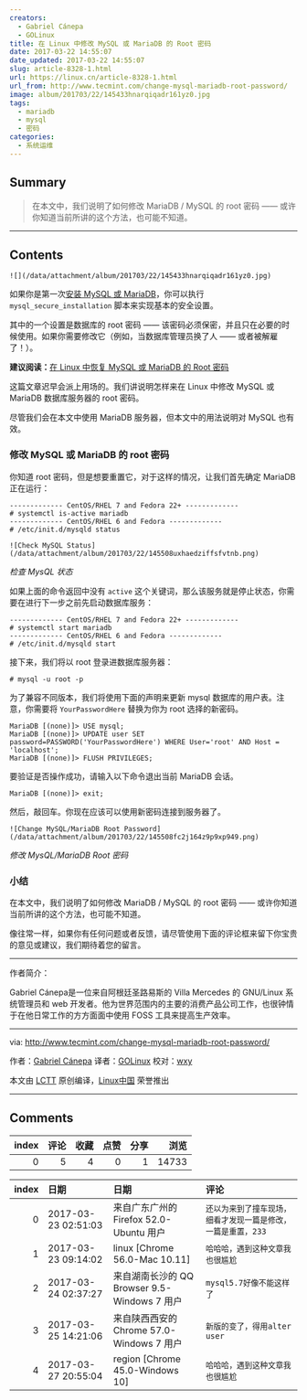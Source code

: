 ```yaml
---
creators:
  - Gabriel Cánepa
  - GOLinux
title: 在 Linux 中修改 MySQL 或 MariaDB 的 Root 密码
date: 2017-03-22 14:55:07
date_updated: 2017-03-22 14:55:07
slug: article-8328-1.html
url: https://linux.cn/article-8328-1.html
url_from: http://www.tecmint.com/change-mysql-mariadb-root-password/
image: album/201703/22/145433hnarqiqadr161yz0.jpg
tags:
  - mariadb
  - mysql
  - 密码
categories:
  - 系统运维
---
```


## Summary

> 在本文中，我们说明了如何修改 MariaDB / MySQL 的 root 密码 —— 或许你知道当前所讲的这个方法，也可能不知道。

***

<!-- more -->

## Contents

`![](/data/attachment/album/201703/22/145433hnarqiqadr161yz0.jpg)`

如果你是第一次[安装 MySQL 或 MariaDB](https://linux.cn/article-8320-1.html)，你可以执行 `mysql_secure_installation` 脚本来实现基本的安全设置。

其中的一个设置是数据库的 root 密码 —— 该密码必须保密，并且只在必要的时候使用。如果你需要修改它（例如，当数据库管理员换了人 —— 或者被解雇了！）。

**建议阅读：**[在 Linux 中恢复 MySQL 或 MariaDB 的 Root 密码](https://linux.cn/article-8301-1.html)

这篇文章迟早会派上用场的。我们讲说明怎样来在 Linux 中修改 MySQL 或 MariaDB 数据库服务器的 root 密码。

尽管我们会在本文中使用 MariaDB 服务器，但本文中的用法说明对 MySQL 也有效。

### 修改 MySQL 或 MariaDB 的 root 密码

你知道 root 密码，但是想要重置它，对于这样的情况，让我们首先确定 MariaDB 正在运行：

```shell
------------- CentOS/RHEL 7 and Fedora 22+ ------------- 
# systemctl is-active mariadb
------------- CentOS/RHEL 6 and Fedora -------------
# /etc/init.d/mysqld status
```

`![Check MySQL Status](/data/attachment/album/201703/22/145508uxhaedziffsfvtnb.png)`

*检查 MysQL 状态*

如果上面的命令返回中没有 `active` 这个关键词，那么该服务就是停止状态，你需要在进行下一步之前先启动数据库服务：

```shell
------------- CentOS/RHEL 7 and Fedora 22+ ------------- 
# systemctl start mariadb
------------- CentOS/RHEL 6 and Fedora -------------
# /etc/init.d/mysqld start
```

接下来，我们将以 root 登录进数据库服务器：

```shell
# mysql -u root -p
```

为了兼容不同版本，我们将使用下面的声明来更新 mysql 数据库的用户表。注意，你需要将 `YourPasswordHere` 替换为你为 root 选择的新密码。

```shell
MariaDB [(none)]> USE mysql;
MariaDB [(none)]> UPDATE user SET password=PASSWORD('YourPasswordHere') WHERE User='root' AND Host = 'localhost';
MariaDB [(none)]> FLUSH PRIVILEGES;
```

要验证是否操作成功，请输入以下命令退出当前 MariaDB 会话。

```shell
MariaDB [(none)]> exit;
```

然后，敲回车。你现在应该可以使用新密码连接到服务器了。

`![Change MySQL/MariaDB Root Password](/data/attachment/album/201703/22/145508fc2j164z9p9xp949.png)`

*修改 MysQL/MariaDB Root 密码*

### 小结

在本文中，我们说明了如何修改 MariaDB / MySQL 的 root 密码 —— 或许你知道当前所讲的这个方法，也可能不知道。

像往常一样，如果你有任何问题或者反馈，请尽管使用下面的评论框来留下你宝贵的意见或建议，我们期待着您的留言。

---

作者简介：

Gabriel Cánepa是一位来自阿根廷圣路易斯的 Villa Mercedes 的 GNU/Linux 系统管理员和 web 开发者。他为世界范围内的主要的消费产品公司工作，也很钟情于在他日常工作的方方面面中使用 FOSS 工具来提高生产效率。

---

via: <http://www.tecmint.com/change-mysql-mariadb-root-password/>

作者：[Gabriel Cánepa](http://www.tecmint.com/author/gacanepa/) 译者：[GOLinux](https://github.com/GOLinux) 校对：[wxy](https://github.com/wxy)

本文由 [LCTT](https://github.com/LCTT/TranslateProject) 原创编译，[Linux中国](https://linux.cn/) 荣誉推出

***

## Comments


|   index |   评论 |   收藏 |   点赞 |   分享 |   浏览 |
|--------:|-------:|-------:|-------:|-------:|-------:|
|       0 |      5 |      4 |      0 |      1 |  14733 |

|   index | 日期                | 日期                                         | 评论                                                          |
|--------:|:--------------------|:---------------------------------------------|:--------------------------------------------------------------|
|       0 | 2017-03-23 02:51:03 | 来自广东广州的 Firefox 52.0-Ubuntu 用户      | `还以为来到了撞车现场，细看才发现一篇是修改，一篇是重置，233` |
|       1 | 2017-03-23 09:14:02 | linux [Chrome 56.0-Mac 10.11]                | `哈哈哈，遇到这种文章我也很尴尬`                              |
|       2 | 2017-03-24 02:37:27 | 来自湖南长沙的 QQ Browser 9.5-Windows 7 用户 | `mysql5.7好像不能这样了`                                      |
|       3 | 2017-03-25 14:21:06 | 来自陕西西安的 Chrome 57.0-Windows 7 用户    | `新版的变了，得用alter user`                                  |
|       4 | 2017-03-27 20:55:04 | region [Chrome 45.0-Windows 10]              | `哈哈哈，遇到这种文章我也很尴尬`                              |
